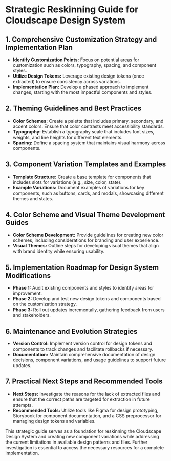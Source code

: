 # Strategic Reskinning Guide for Cloudscape Design System

## 1. Comprehensive Customization Strategy and Implementation Plan
- **Identify Customization Points:** Focus on potential areas for customization such as colors, typography, spacing, and component styles. 
- **Utilize Design Tokens:** Leverage existing design tokens (once extracted) to ensure consistency across variations.
- **Implementation Plan:** Develop a phased approach to implement changes, starting with the most impactful components and styles.

## 2. Theming Guidelines and Best Practices
- **Color Schemes:** Create a palette that includes primary, secondary, and accent colors. Ensure that color contrasts meet accessibility standards.
- **Typography:** Establish a typography scale that includes font sizes, weights, and line heights for different text elements.
- **Spacing:** Define a spacing system that maintains visual harmony across components.

## 3. Component Variation Templates and Examples
- **Template Structure:** Create a base template for components that includes slots for variations (e.g., size, color, state).
- **Example Variations:** Document examples of variations for key components, such as buttons, cards, and modals, showcasing different themes and states.

## 4. Color Scheme and Visual Theme Development Guides
- **Color Scheme Development:** Provide guidelines for creating new color schemes, including considerations for branding and user experience.
- **Visual Themes:** Outline steps for developing visual themes that align with brand identity while ensuring usability.

## 5. Implementation Roadmap for Design System Modifications
- **Phase 1:** Audit existing components and styles to identify areas for improvement.
- **Phase 2:** Develop and test new design tokens and components based on the customization strategy.
- **Phase 3:** Roll out updates incrementally, gathering feedback from users and stakeholders.

## 6. Maintenance and Evolution Strategies
- **Version Control:** Implement version control for design tokens and components to track changes and facilitate rollbacks if necessary.
- **Documentation:** Maintain comprehensive documentation of design decisions, component variations, and usage guidelines to support future updates.

## 7. Practical Next Steps and Recommended Tools
- **Next Steps:** Investigate the reasons for the lack of extracted files and ensure that the correct paths are targeted for extraction in future attempts.
- **Recommended Tools:** Utilize tools like Figma for design prototyping, Storybook for component documentation, and a CSS preprocessor for managing design tokens and variables.

This strategic guide serves as a foundation for reskinning the Cloudscape Design System and creating new component variations while addressing the current limitations in available design patterns and files. Further investigation is essential to access the necessary resources for a complete implementation.